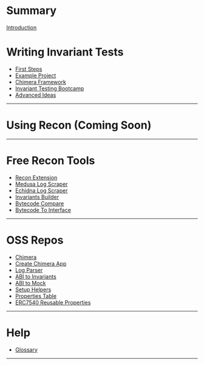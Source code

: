 # Summary

[Introduction](./introduction/introduction.md)

# Writing Invariant Tests

- [First Steps](./writing_invariant_tests/first_steps.md)
- [Example Project](./writing_invariant_tests/sample_project.md)
- [Chimera Framework](./writing_invariant_tests/chimera_framework.md)
- [Invariant Testing Bootcamp](./writing_invariant_tests/bootcamp.md)
- [Advanced Ideas](./extra/advanced.md)

--- 

# Using Recon (Coming Soon)
<!-- - [Building Handlers](./using_recon/building_handlers.md)
- [Running Jobs](./using_recon/running_jobs.md)
- [Recipes](./using_recon/recipes.md)
- [Alerts](./using_recon/alerts.md)
- [Dynamic Replacement](./using_recon/dynamic_replacement.md)
- [Governance Fuzzing](./using_recon/governance_fuzzing.md)
- [Recon Tricks](./using_recon/recon_tricks.md) -->

--- 

# Free Recon Tools
- [Recon Extension](./free_recon_tools/recon_extension.md)
- [Medusa Log Scraper](./free_recon_tools/medusa_scraper.md)
- [Echidna Log Scraper](./free_recon_tools/echidna_scraper.md)
- [Invariants Builder](./free_recon_tools/builder.md)
- [Bytecode Compare](./free_recon_tools/bytecode_compare.md)
- [Bytecode To Interface](./free_recon_tools/bytecode_to_interface.md)
--- 

# OSS Repos
- [Chimera](./oss/chimera.md)
- [Create Chimera App](./oss/create_chimera_app.md)
- [Log Parser](./oss/logs_parser.md)
- [ABI to Invariants](./oss/abi_to_invariants.md)
- [ABI to Mock](./oss/abi_to_mock.md)
- [Setup Helpers](./oss/setup_helpers.md)
- [Properties Table](./oss/properties.md)
- [ERC7540 Reusable Properties](./oss/erc7540.md)

--- 

# Help
- [Glossary](./glossary.md)

--- 

<!-- # Extra
- [Roadmap](./extra/roadmap.md)
- [The Recon Invariant Audit Process](./extra/audit_process.md) -->


